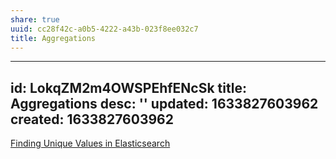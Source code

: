```yaml
---
share: true
uuid: cc28f42c-a0b5-4222-a43b-023f8ee032c7
title: Aggregations
---
```

---
id: LokqZM2m4OWSPEhfENcSk
title: Aggregations
desc: ''
updated: 1633827603962
created: 1633827603962
---

[Finding Unique Values in Elasticsearch](https://www.getargon.io/docs/articles/elasticsearch/unique-values.html)